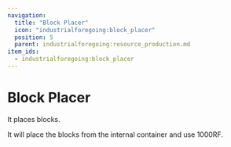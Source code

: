 ```yaml
---
navigation:
  title: "Block Placer"
  icon: "industrialforegoing:block_placer"
  position: 5
  parent: industrialforegoing:resource_production.md
item_ids:
  - industrialforegoing:block_placer
---
```


# Block Placer

It places blocks.

It will place the blocks from the internal container and use <Color id="gold">1000</Color>RF.



<Recipe id="industrialforegoing:block_placer" />

